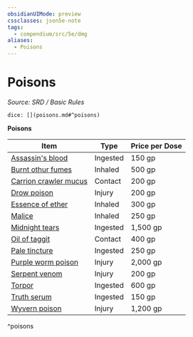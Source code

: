 ```yaml
---
obsidianUIMode: preview
cssclasses: json5e-note
tags:
  - compendium/src/5e/dmg
aliases:
  - Poisons
---
```

# Poisons
*Source: SRD / Basic Rules* 

`dice: [](poisons.md#^poisons)`

**Poisons**

| Item | Type | Price per Dose |
|------|------|----------------|
| [Assassin's blood](compendium/items/assassins-blood.md) | Ingested | 150 gp |
| [Burnt othur fumes](compendium/items/burnt-othur-fumes.md) | Inhaled | 500 gp |
| [Carrion crawler mucus](compendium/items/carrion-crawler-mucus.md) | Contact | 200 gp |
| [Drow poison](compendium/items/drow-poison.md) | Injury | 200 gp |
| [Essence of ether](compendium/items/essence-of-ether.md) | Inhaled | 300 gp |
| [Malice](compendium/items/malice.md) | Inhaled | 250 gp |
| [Midnight tears](compendium/items/midnight-tears.md) | Ingested | 1,500 gp |
| [Oil of taggit](compendium/items/oil-of-taggit.md) | Contact | 400 gp |
| [Pale tincture](compendium/items/pale-tincture.md) | Ingested | 250 gp |
| [Purple worm poison](compendium/items/purple-worm-poison.md) | Injury | 2,000 gp |
| [Serpent venom](compendium/items/serpent-venom.md) | Injury | 200 gp |
| [Torpor](compendium/items/torpor.md) | Ingested | 600 gp |
| [Truth serum](compendium/items/truth-serum.md) | Ingested | 150 gp |
| [Wyvern poison](compendium/items/wyvern-poison.md) | Injury | 1,200 gp |
^poisons